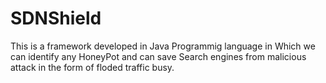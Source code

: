 # SDNShield
This is a framework developed in Java Programmig language in Which we can identify any HoneyPot and can save Search engines from malicious attack in the form of floded traffic busy.
